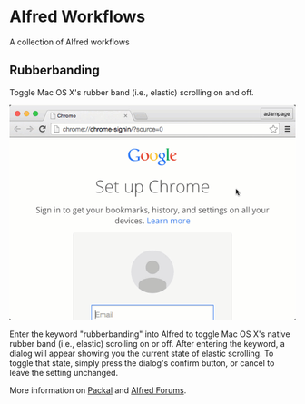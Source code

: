 Alfred Workflows
================

A collection of Alfred workflows

Rubberbanding
-------------
Toggle Mac OS X's rubber band (i.e., elastic) scrolling on and off.

![Animated demo of Rubberbanding workflow](https://github.com/adampage/alfred/raw/master/rubberbanding/src/demo.gif)

Enter the keyword "rubberbanding" into Alfred to toggle Mac OS X's native rubber
band (i.e., elastic) scrolling on or off.  After entering the keyword, a dialog
will appear showing you the current state of elastic scrolling.  To toggle that
state, simply press the dialog's confirm button, or cancel to leave the setting
unchanged.

More information on [Packal](http://www.packal.org/workflow/rubberbanding) and
[Alfred Forums](http://www.alfredforum.com/topic/5472-rubberbanding-toggle-mac-os-xs-rubber-band-ie-elastic-scrolling-on-and-off/).
